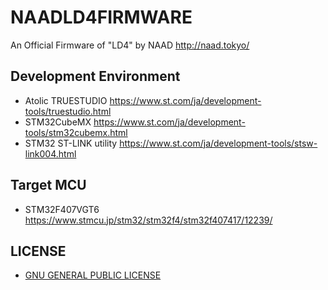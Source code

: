 # NAADLD4FIRMWARE
 An Official Firmware of "LD4" by NAAD http://naad.tokyo/

## Development Environment
 - Atolic TRUESTUDIO https://www.st.com/ja/development-tools/truestudio.html
 - STM32CubeMX https://www.st.com/ja/development-tools/stm32cubemx.html
 - STM32 ST-LINK utility https://www.st.com/ja/development-tools/stsw-link004.html

## Target MCU
 - STM32F407VGT6 https://www.stmcu.jp/stm32/stm32f4/stm32f407417/12239/
 
## LICENSE
 - [GNU GENERAL PUBLIC LICENSE](./LICENSE)

